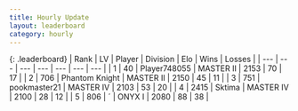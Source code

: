 ```yaml
---
title: Hourly Update
layout: leaderboard
category: hourly
---
```


{: .leaderboard}
| Rank | LV | Player | Division | Elo | Wins | Losses |
| --- | --- | --- | --- | --- | --- | --- |
| <span data-change="1">1</span> | 40 | <span title="ID: 748055">Player748055</span> | MASTER II | <span data-change="16">2153</span> | <span data-change="2">70</span> | <span data-change="0">17</span> |
| <span data-change="-1">2</span> | 706 | <span title="ID: 742939">Phantom Knight</span> | MASTER II | <span data-change="0">2150</span> | <span data-change="0">45</span> | <span data-change="0">11</span> |
| <span data-change="0">3</span> | 751 | <span title="ID: 652474">pookmaster21</span> | MASTER IV | <span data-change="0">2103</span> | <span data-change="0">53</span> | <span data-change="0">20</span> |
| <span data-change="0">4</span> | 2415 | <span title="ID: 353063">Sktima</span> | MASTER IV | <span data-change="0">2100</span> | <span data-change="0">28</span> | <span data-change="0">12</span> |
| <span data-change="0">5</span> | 806 | <span title="ID: 224611">´</span> | ONYX I | <span data-change="0">2080</span> | <span data-change="0">88</span> | <span data-change="0">38</span> |